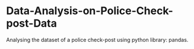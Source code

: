 # Data-Analysis-on-Police-Check-post-Data
Analysing the dataset of a police check-post using python library: pandas.
